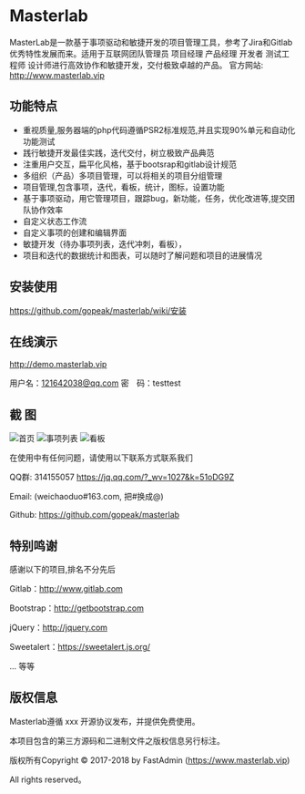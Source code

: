 # Masterlab

MasterLab是一款基于事项驱动和敏捷开发的项目管理工具，参考了Jira和Gitlab优秀特性发展而来。适用于互联网团队管理员 项目经理 产品经理 开发者 测试工程师 设计师进行高效协作和敏捷开发，交付极致卓越的产品。
官方网站: http://www.masterlab.vip 

## 功能特点
- 重视质量,服务器端的php代码遵循PSR2标准规范,并且实现90%单元和自动化功能测试
- 践行敏捷开发最佳实践，迭代交付，树立极致产品典范
- 注重用户交互，扁平化风格，基于bootsrap和gitlab设计规范
- 多组织（产品）多项目管理，可以将相关的项目分组管理
- 项目管理,包含事项，迭代，看板，统计，图标，设置功能
- 基于事项驱动，用它管理项目，跟踪bug，新功能，任务，优化改进等,提交团队协作效率
- 自定义状态工作流
- 自定义事项的创建和编辑界面
- 敏捷开发（待办事项列表，迭代冲刺，看板），
- 项目和迭代的数据统计和图表，可以随时了解问题和项目的进展情况 


## **安装使用**

https://github.com/gopeak/masterlab/wiki/安装

## **在线演示**

http://demo.masterlab.vip

用户名：121642038@qq.com
密　码：testtest


## 截 图
![首页](http://www.masterlab.vip/fireshot/index2.png "首页")
![事项列表](http://www.masterlab.vip/fireshot/issue.png "事项列表")
![看板](http://www.masterlab.vip/fireshot/kanban.png "看板")


在使用中有任何问题，请使用以下联系方式联系我们


QQ群: 314155057 https://jq.qq.com/?_wv=1027&k=51oDG9Z

Email: (weichaoduo#163.com, 把#换成@)

Github: https://github.com/gopeak/masterlab


## **特别鸣谢**

感谢以下的项目,排名不分先后

Gitlab：http://www.gitlab.com

Bootstrap：http://getbootstrap.com

jQuery：http://jquery.com

Sweetalert：https://sweetalert.js.org/

... 等等


## **版权信息**

Masterlab遵循 xxx 开源协议发布，并提供免费使用。

本项目包含的第三方源码和二进制文件之版权信息另行标注。

版权所有Copyright © 2017-2018 by FastAdmin (https://www.masterlab.vip)

All rights reserved。 


 
